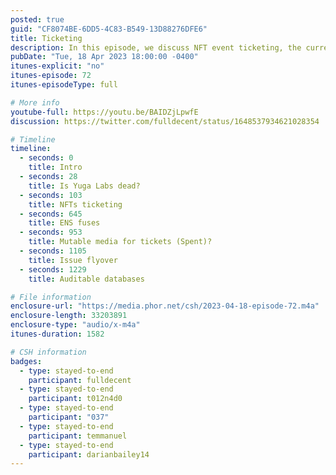 ```yaml
---
posted: true
guid: "CF8074BE-6DD5-4C83-B549-13D88276DFE6"
title: Ticketing
description: In this episode, we discuss NFT event ticketing, the current state of Yuga Labs, and explore the concept of blockchain-inspired database design. We delve into the potential of NFT ticketing applications, reviewing aspects such as royalty splitting, MSRP, refund policies, and limited transfers. Guest speaker, @temmanuel sheds light on the use of @ensdomains ''fuses'' and token gating, and touches upon the use of @jsonschema to standardize NFT metadata. We also touch upon auditable databases with @darianbailey14. Stay till the end for some insightful discussions. 
pubDate: "Tue, 18 Apr 2023 18:00:00 -0400"
itunes-explicit: "no"
itunes-episode: 72
itunes-episodeType: full

# More info
youtube-full: https://youtu.be/BAIDZjLpwfE
discussion: https://twitter.com/fulldecent/status/1648537934621028354

# Timeline
timeline:
  - seconds: 0
    title: Intro
  - seconds: 28
    title: Is Yuga Labs dead?
  - seconds: 103
    title: NFTs ticketing
  - seconds: 645
    title: ENS fuses
  - seconds: 953
    title: Mutable media for tickets (Spent)?
  - seconds: 1105
    title: Issue flyover
  - seconds: 1229
    title: Auditable databases

# File information
enclosure-url: "https://media.phor.net/csh/2023-04-18-episode-72.m4a"
enclosure-length: 33203891
enclosure-type: "audio/x-m4a"
itunes-duration: 1582

# CSH information
badges:
  - type: stayed-to-end
    participant: fulldecent
  - type: stayed-to-end
    participant: t012n4d0
  - type: stayed-to-end
    participant: "037"
  - type: stayed-to-end
    participant: temmanuel
  - type: stayed-to-end
    participant: darianbailey14
---
```

